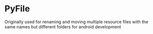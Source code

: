 # PyFile
Originally used for renaming and moving multiple resource files with the same names but different folders for android development
